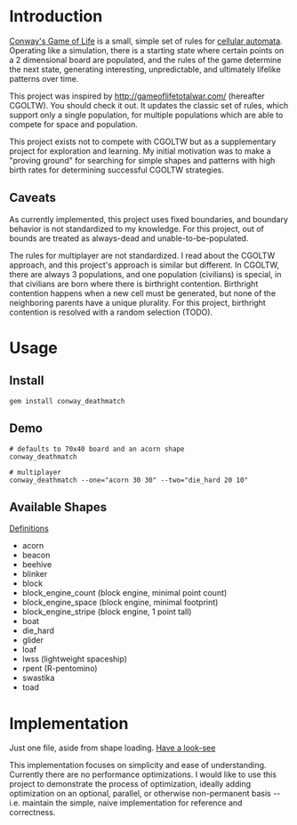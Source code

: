 Introduction
===

[Conway's Game of Life](http://en.wikipedia.org/wiki/Conway%27s_Game_of_Life)
is a small, simple set of rules for
[cellular automata](http://en.wikipedia.org/wiki/Cellular_automaton).
Operating like a simulation, there is a starting state where certain points on
a 2 dimensional board are populated, and the rules of the game determine the
next state, generating interesting, unpredictable, and ultimately lifelike
patterns over time.

This project was inspired by http://gameoflifetotalwar.com/ (hereafter CGOLTW).
You should check it out.  It updates the classic set of rules, which support
only a single population, for multiple populations which are able to compete
for space and population.

This project exists not to compete with CGOLTW but as a supplementary
project for exploration and learning.  My initial motivation was to make a
"proving ground" for searching for simple shapes and patterns with high birth
rates for determining successful CGOLTW strategies. 

Caveats
---

As currently implemented, this project uses fixed boundaries, and boundary
behavior is not standardized to my knowledge.  For this project, out of bounds
are treated as always-dead and unable-to-be-populated.

The rules for multiplayer are not standardized.  I read about the CGOLTW
approach, and this project's approach is similar but different.  In CGOLTW,
there are always 3 populations, and one population (civilians) is special, in
that civilians are born where there is birthright contention.  Birthright
contention happens when a new cell must be generated, but none of the
neighboring parents have a unique plurality.  For this project, birthright
contention is resolved with a random selection (TODO).

Usage
===

Install
---

    gem install conway_deathmatch

Demo
---

    # defaults to 70x40 board and an acorn shape
    conway_deathmatch
    
    # multiplayer
    conway_deathmatch --one="acorn 30 30" --two="die_hard 20 10"

Available Shapes
---

[Definitions](https://github.com/rickhull/conway_deathmatch/blob/master/lib/conway_deathmatch/data/shapes.yaml)

* acorn
* beacon
* beehive
* blinker
* block
* block_engine_count (block engine, minimal point count)
* block_engine_space (block engine, minimal footprint)
* block_engine_stripe (block engine, 1 point tall)
* boat
* die_hard
* glider
* loaf
* lwss (lightweight spaceship)
* rpent (R-pentomino)
* swastika
* toad

Implementation
===

Just one file, aside from shape loading.  [Have a look-see](https://github.com/rickhull/conway_deathmatch/blob/master/lib/conway_deathmatch.rb)

This implementation focuses on simplicity and ease of understanding.  Currently
there are no performance optimizations.  I would like to use this project
to demonstrate the process of optimization, ideally adding optimization on
an optional, parallel, or otherwise non-permanent basis -- i.e. maintain the
simple, naive implementation for reference and correctness.

